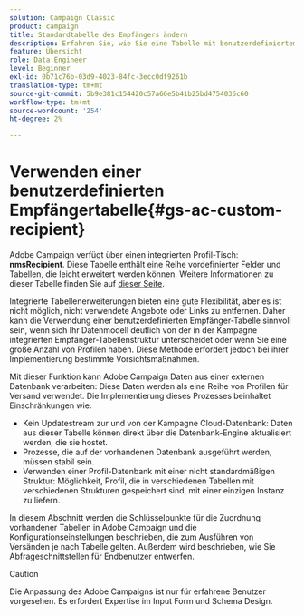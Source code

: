 ```yaml
---
solution: Campaign Classic
product: campaign
title: Standardtabelle des Empfängers ändern
description: Erfahren Sie, wie Sie eine Tabelle mit benutzerdefiniertem Empfänger verwenden
feature: Übersicht
role: Data Engineer
level: Beginner
exl-id: 0b71c76b-03d9-4023-84fc-3ecc0df9261b
translation-type: tm+mt
source-git-commit: 5b9e381c154420c57a66e5b41b25bd4754036c60
workflow-type: tm+mt
source-wordcount: '254'
ht-degree: 2%

---
```


# Verwenden einer benutzerdefinierten Empfängertabelle{#gs-ac-custom-recipient}

Adobe Campaign verfügt über einen integrierten Profil-Tisch: **nmsRecipient**. Diese Tabelle enthält eine Reihe vordefinierter Felder und Tabellen, die leicht erweitert werden können. Weitere Informationen zu dieser Tabelle finden Sie auf [dieser Seite](datamodel.md#ootb-profiles).

Integrierte Tabellenerweiterungen bieten eine gute Flexibilität, aber es ist nicht möglich, nicht verwendete Angebote oder Links zu entfernen. Daher kann die Verwendung einer benutzerdefinierten Empfänger-Tabelle sinnvoll sein, wenn sich Ihr Datenmodell deutlich von der in der Kampagne integrierten Empfänger-Tabellenstruktur unterscheidet oder wenn Sie eine große Anzahl von Profilen haben.  Diese Methode erfordert jedoch bei ihrer Implementierung bestimmte Vorsichtsmaßnahmen.

Mit dieser Funktion kann Adobe Campaign Daten aus einer externen Datenbank verarbeiten: Diese Daten werden als eine Reihe von Profilen für Versand verwendet. Die Implementierung dieses Prozesses beinhaltet Einschränkungen wie:

* Kein Updatestream zur und von der Kampagne Cloud-Datenbank: Daten aus dieser Tabelle können direkt über die Datenbank-Engine aktualisiert werden, die sie hostet.
* Prozesse, die auf der vorhandenen Datenbank ausgeführt werden, müssen stabil sein.
* Verwenden einer Profil-Datenbank mit einer nicht standardmäßigen Struktur: Möglichkeit, Profil, die in verschiedenen Tabellen mit verschiedenen Strukturen gespeichert sind, mit einer einzigen Instanz zu liefern.

In diesem Abschnitt werden die Schlüsselpunkte für die Zuordnung vorhandener Tabellen in Adobe Campaign und die Konfigurationseinstellungen beschrieben, die zum Ausführen von Versänden je nach Tabelle gelten. Außerdem wird beschrieben, wie Sie Abfrageschnittstellen für Endbenutzer entwerfen.


>[!CAUTION]
>
>Die Anpassung des Adobe Campaigns ist nur für erfahrene Benutzer vorgesehen. Es erfordert Expertise im Input Form und Schema Design.

